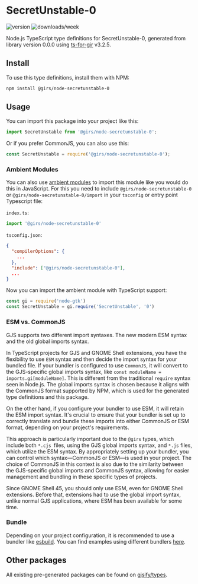 
# SecretUnstable-0

![version](https://img.shields.io/npm/v/@girs/node-secretunstable-0)
![downloads/week](https://img.shields.io/npm/dw/@girs/node-secretunstable-0)


Node.js TypeScript type definitions for SecretUnstable-0, generated from library version 0.0.0 using [ts-for-gir](https://github.com/gjsify/ts-for-gir) v3.2.5.


## Install

To use this type definitions, install them with NPM:
```bash
npm install @girs/node-secretunstable-0
```

## Usage

You can import this package into your project like this:
```ts
import SecretUnstable from '@girs/node-secretunstable-0';
```

Or if you prefer CommonJS, you can also use this:
```ts
const SecretUnstable = require('@girs/node-secretunstable-0');
```

### Ambient Modules

You can also use [ambient modules](https://github.com/gjsify/ts-for-gir/tree/main/packages/cli#ambient-modules) to import this module like you would do this in JavaScript.
For this you need to include `@girs/node-secretunstable-0` or `@girs/node-secretunstable-0/import` in your `tsconfig` or entry point Typescript file:

`index.ts`:
```ts
import '@girs/node-secretunstable-0'
```

`tsconfig.json`:
```json
{
  "compilerOptions": {
    ...
  },
  "include": ["@girs/node-secretunstable-0"],
  ...
}
```

Now you can import the ambient module with TypeScript support: 

```ts
const gi = require('node-gtk')
const SecretUnstable = gi.require('SecretUnstable', '0')
```



### ESM vs. CommonJS

GJS supports two different import syntaxes. The new modern ESM syntax and the old global imports syntax.

In TypeScript projects for GJS and GNOME Shell extensions, you have the flexibility to use `ESM` syntax and then decide the import syntax for your bundled file. If your bundler is configured to use `CommonJS`, it will convert to the GJS-specific global imports syntax, like `const moduleName = imports.gi[moduleName]`. This is different from the traditional `require` syntax seen in Node.js. The global imports syntax is chosen because it aligns with the CommonJS format supported by NPM, which is used for the generated type definitions and this package.

On the other hand, if you configure your bundler to use ESM, it will retain the ESM import syntax. It's crucial to ensure that your bundler is set up to correctly translate and bundle these imports into either CommonJS or ESM format, depending on your project's requirements.

This approach is particularly important due to the `@girs` types, which include both `*.cjs `files, using the GJS global imports syntax, and `*.js` files, which utilize the ESM syntax. By appropriately setting up your bundler, you can control which syntax—CommonJS or ESM—is used in your project. The choice of CommonJS in this context is also due to the similarity between the GJS-specific global imports and CommonJS syntax, allowing for easier management and bundling in these specific types of projects.

Since GNOME Shell 45, you should only use ESM, even for GNOME Shell extensions. Before that, extensions had to use the global import syntax, unlike normal GJS applications, where ESM has been available for some time.

### Bundle

Depending on your project configuration, it is recommended to use a bundler like [esbuild](https://esbuild.github.io/). You can find examples using different bundlers [here](https://github.com/gjsify/ts-for-gir/tree/main/examples).

## Other packages

All existing pre-generated packages can be found on [gjsify/types](https://github.com/gjsify/types).

